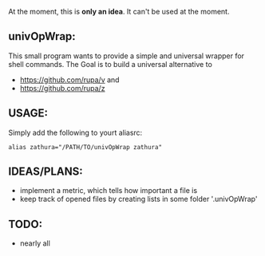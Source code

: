 At the moment, this is **only an idea**. It can't be used at the moment.

univOpWrap:
-----------
This small program wants to provide a simple and universal wrapper for shell
commands. The Goal is to build a universal alternative to 
 - https://github.com/rupa/v and
 - https://github.com/rupa/z

USAGE:
------
Simply add the following to yourt aliasrc:

    alias zathura="/PATH/TO/univOpWrap zathura"

IDEAS/PLANS:
------
 * implement a metric, which tells how important a file is
 * keep track of opened files by creating lists in some folder '.univOpWrap'

TODO:
-----
 * nearly all

